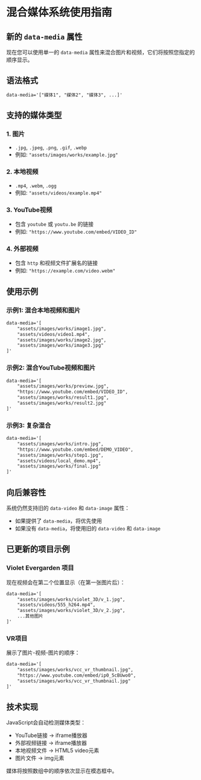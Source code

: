 # 混合媒体系统使用指南

## 新的 `data-media` 属性

现在您可以使用单一的 `data-media` 属性来混合图片和视频，它们将按照您指定的顺序显示。

## 语法格式

```html
data-media='["媒体1", "媒体2", "媒体3", ...]'
```

## 支持的媒体类型

### 1. 图片
- `.jpg`, `.jpeg`, `.png`, `.gif`, `.webp`
- 例如: `"assets/images/works/example.jpg"`

### 2. 本地视频
- `.mp4`, `.webm`, `.ogg`
- 例如: `"assets/videos/example.mp4"`

### 3. YouTube视频
- 包含 `youtube` 或 `youtu.be` 的链接
- 例如: `"https://www.youtube.com/embed/VIDEO_ID"`

### 4. 外部视频
- 包含 `http` 和视频文件扩展名的链接
- 例如: `"https://example.com/video.webm"`

## 使用示例

### 示例1: 混合本地视频和图片
```html
data-media='[
    "assets/images/works/image1.jpg",
    "assets/videos/video1.mp4", 
    "assets/images/works/image2.jpg",
    "assets/images/works/image3.jpg"
]'
```

### 示例2: 混合YouTube视频和图片
```html
data-media='[
    "assets/images/works/preview.jpg",
    "https://www.youtube.com/embed/VIDEO_ID",
    "assets/images/works/result1.jpg",
    "assets/images/works/result2.jpg"
]'
```

### 示例3: 复杂混合
```html
data-media='[
    "assets/images/works/intro.jpg",
    "https://www.youtube.com/embed/DEMO_VIDEO",
    "assets/images/works/step1.jpg",
    "assets/videos/local_demo.mp4",
    "assets/images/works/final.jpg"
]'
```

## 向后兼容性

系统仍然支持旧的 `data-video` 和 `data-image` 属性：
- 如果提供了 `data-media`，将优先使用
- 如果没有 `data-media`，将使用旧的 `data-video` 和 `data-image`

## 已更新的项目示例

### Violet Evergarden 项目
现在视频会在第二个位置显示（在第一张图片后）：
```html
data-media='[
    "assets/images/works/violet_3D/v_1.jpg", 
    "assets/videos/555_h264.mp4", 
    "assets/images/works/violet_3D/v_2.jpg",
    ...其他图片
]'
```

### VR项目
展示了图片-视频-图片的顺序：
```html
data-media='[
    "assets/images/works/vcc_vr_thumbnail.jpg",
    "https://www.youtube.com/embed/ip0_5cBUwo0", 
    "assets/images/works/vcc_vr_thumbnail.jpg"
]'
```

## 技术实现

JavaScript会自动检测媒体类型：
- YouTube链接 → iframe播放器
- 外部视频链接 → iframe播放器  
- 本地视频文件 → HTML5 video元素
- 图片文件 → img元素

媒体将按照数组中的顺序依次显示在模态框中。
